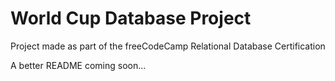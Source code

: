 # World Cup Database Project

Project made as part of the freeCodeCamp Relational Database Certification 

A better README coming soon...